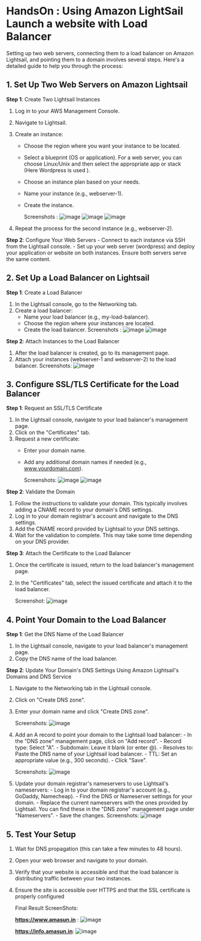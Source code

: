 # HandsOn : Using Amazon LightSail Launch a website with Load Balancer

Setting up two web servers, connecting them to a load balancer on Amazon Lightsail, and pointing them to a domain involves several steps. 
Here's a detailed guide to help you through the process:

## 1. Set Up Two Web Servers on Amazon Lightsail

**Step 1**: Create Two Lightsail Instances

1. Log in to your AWS Management Console.
2. Navigate to Lightsail.
3. Create an instance:
    - Choose the region where you want your instance to be located.
    - Select a blueprint (OS or application). For a web server, you can choose Linux/Unix and then select the appropriate app or stack (Here Wordpress is used ).
    - Choose an instance plan based on your needs.
    - Name your instance (e.g., webserver-1).
    - Create the instance.

      Screenshots :
      ![image](https://github.com/AmalSunny992/AWS/assets/169422802/00c862c6-1a8c-49e4-a35f-8505aeab8967)
      ![image](https://github.com/AmalSunny992/AWS/assets/169422802/edcc3327-98e1-415f-86b5-31ec2a691324)
      ![image](https://github.com/AmalSunny992/AWS/assets/169422802/9557eaa8-e0be-499c-a263-1717e230e9b3)      

4. Repeat the process for the second instance (e.g., webserver-2).

**Step 2**: Configure Your Web Servers
    - Connect to each instance via SSH from the Lightsail console.
    - Set up your web server (wordpress) and deploy your application or website on both instances. Ensure both servers serve the same content.
  
## 2. Set Up a Load Balancer on Lightsail

**Step 1**: Create a Load Balancer

1. In the Lightsail console, go to the Networking tab.
2. Create a load balancer:
    - Name your load balancer (e.g., my-load-balancer).
    - Choose the region where your instances are located.
    - Create the load balancer.
      Screenshots :
      ![image](https://github.com/AmalSunny992/AWS/assets/169422802/0505ac29-6d81-4f70-a245-e30265512ff0)
      ![image](https://github.com/AmalSunny992/AWS/assets/169422802/3ef03fd1-80b1-4058-9364-6a2721a55d75)


**Step 2**: Attach Instances to the Load Balancer

1. After the load balancer is created, go to its management page.
2. Attach your instances (webserver-1 and webserver-2) to the load balancer.
   Screenshots:
   ![image](https://github.com/AmalSunny992/AWS/assets/169422802/4f5e17e6-b562-4a63-9615-5796adfab3c5)


## 3. Configure SSL/TLS Certificate for the Load Balancer

**Step 1**: Request an SSL/TLS Certificate
1. In the Lightsail console, navigate to your load balancer's management page.
2. Click on the "Certificates" tab.
3. Request a new certificate:
    - Enter your domain name.
    - Add any additional domain names if needed (e.g., www.yourdomain.com).

      Screenshots:
      ![image](https://github.com/AmalSunny992/AWS/assets/169422802/aa58073f-3f0a-4371-8c5c-424d133aa428)
      ![image](https://github.com/AmalSunny992/AWS/assets/169422802/5f1d4a2f-083c-43af-8e23-81fee22c53ff)

**Step 2**: Validate the Domain
1. Follow the instructions to validate your domain. This typically involves adding a CNAME record to your domain's DNS settings.
2. Log in to your domain registrar's account and navigate to the DNS settings.
3. Add the CNAME record provided by Lightsail to your DNS settings.
4. Wait for the validation to complete. This may take some time depending on your DNS provider.

**Step 3**: Attach the Certificate to the Load Balancer
1. Once the certificate is issued, return to the load balancer's management page.
2. In the "Certificates" tab, select the issued certificate and attach it to the load balancer.

   Screenshot:
   ![image](https://github.com/AmalSunny992/AWS/assets/169422802/4b20a559-964d-45d8-813f-9fcc51ef7225)


## 4. Point Your Domain to the Load Balancer

**Step 1**: Get the DNS Name of the Load Balancer
1. In the Lightsail console, navigate to your load balancer's management page.
2. Copy the DNS name of the load balancer.

**Step 2**: Update Your Domain's DNS Settings Using Amazon Lightsail's Domains and DNS Service
1. Navigate to the Networking tab in the Lightsail console.
2. Click on "Create DNS zone".
3. Enter your domain name and click "Create DNS zone".

   Screenshots:
   ![image](https://github.com/AmalSunny992/AWS/assets/169422802/47260df8-3d68-4944-bc55-75a15132d869)

5. Add an A record to point your domain to the Lightsail load balancer:
        - In the "DNS zone" management page, click on "Add record".
        - Record type: Select "A".
        - Subdomain: Leave it blank (or enter @).
        - Resolves to: Paste the DNS name of your Lightsail load balancer.
        - TTL: Set an appropriate value (e.g., 300 seconds).
        - Click "Save".

   Screenshots:
   ![image](https://github.com/AmalSunny992/AWS/assets/169422802/8b16ae49-ef48-4c27-9792-96cf29d6b2a3)

   
7. Update your domain registrar's nameservers to use Lightsail's nameservers:
        - Log in to your domain registrar's account (e.g., GoDaddy, Namecheap).
        - Find the DNS or Nameserver settings for your domain.
        - Replace the current nameservers with the ones provided by Lightsail. You can find these in the "DNS zone" management page under "Nameservers".
        - Save the changes.
      Screenshots:
      ![image](https://github.com/AmalSunny992/AWS/assets/169422802/f1e03da5-d89e-4fb2-84f3-8504892e7a13)


## 5. Test Your Setup
1. Wait for DNS propagation (this can take a few minutes to 48 hours).
2. Open your web browser and navigate to your domain.
3. Verify that your website is accessible and that the load balancer is distributing traffic between your two instances.
4. Ensure the site is accessible over HTTPS and that the SSL certificate is properly configured

   Final Result ScreenShots:
   
   **https://www.amasun.in** : 
   ![image](https://github.com/AmalSunny992/AWS/assets/169422802/11b00240-b308-470c-8070-f5aa4b3bbf0c)

   **https://info.amasun.in**:
   ![image](https://github.com/AmalSunny992/AWS/assets/169422802/0309b91d-e7f8-4296-bd70-1688ff195344)

    
   
